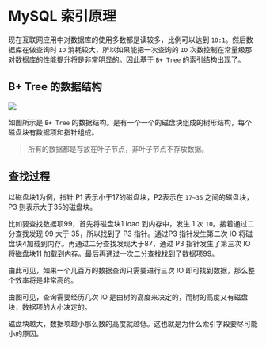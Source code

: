 # MySQL 索引原理

现在互联网应用中对数据库的使用多数都是读较多，比例可以达到 `10:1`。然后数据库在做查询时 `IO` 消耗较大，所以如果能把一次查询的 `IO` 次数控制在常量级那对数据库的性能提升将是非常明显的。因此基于 `B+ Tree` 的索引结构出现了。


## B+ Tree 的数据结构

![](https://ws2.sinaimg.cn/large/006tKfTcgy1fn10d6j9sij30hc08cab3.jpg)

如图所示是 `B+ Tree` 的数据结构。是有一个一个的磁盘块组成的树形结构，每个磁盘块有数据项和指针组成。

> 所有的数据都是存放在叶子节点，非叶子节点不存放数据。

## 查找过程

以磁盘块1为例，指针 P1 表示小于17的磁盘块，P2表示在 `17~35` 之间的磁盘块，P3 则表示大于35的磁盘块。

比如要查找数据项99，首先将磁盘块1 load 到内存中，发生 1 次 `IO`。接着通过二分查找发现 99 大于 35，所以找到了 P3 指针。通过P3 指针发生第二次 IO 将磁盘块4加载到内存。再通过二分查找发现大于87，通过 P3 指针发生了第三次 IO 将磁盘块11 加载到内存。最后再通过一次二分查找找到了数据项99。

由此可见，如果一个几百万的数据查询只需要进行三次 IO 即可找到数据，那么整个效率将是非常高的。

由图可见，查询需要经历几次 IO 是由树的高度来决定的，而树的高度又有磁盘块，数据项的大小决定的。

磁盘块越大，数据项越小那么数的高度就越低。这也就是为什么索引字段要尽可能小的原因。
